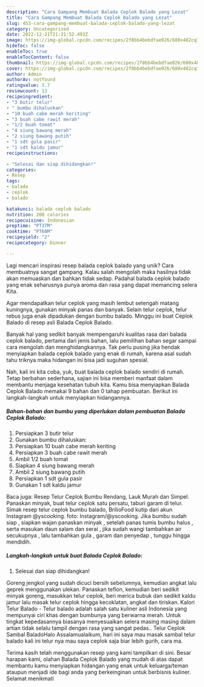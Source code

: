 ```yaml
---
description: "Cara Gampang Membuat Balada Ceplok Balado yang Lezat"
title: "Cara Gampang Membuat Balada Ceplok Balado yang Lezat"
slug: 453-cara-gampang-membuat-balada-ceplok-balado-yang-lezat
category: Uncategorized
date: 2022-12-21T21:21:52.493Z
image: https://img-global.cpcdn.com/recipes/2f8bb4bebdfae026/680x482cq70/balada-ceplok-balado-foto-resep-utama.jpg
hideToc: false
enableToc: true
enableTocContent: false
thumbnail: https://img-global.cpcdn.com/recipes/2f8bb4bebdfae026/680x482cq70/balada-ceplok-balado-foto-resep-utama.jpg
cover: https://img-global.cpcdn.com/recipes/2f8bb4bebdfae026/680x482cq70/balada-ceplok-balado-foto-resep-utama.jpg
author: Admin
authorAv: notfound
ratingvalue: 3.7
reviewcount: 13
recipeingredient:
- "3 butir telur"
- " bumbu dihaluskan"
- "10 buah cabe merah keriting"
- "3 buah cabe rawit merah"
- "1/2 buah tomat"
- "4 siung bawang merah"
- "2 siung bawang putih"
- "1 sdt gula pasir"
- "1 sdt kaldu jamur"
recipeinstructions:

- "Selesai dan siap dihidangkan!"
categories:
- Resep
tags:
- balada
- ceplok
- balado

katakunci: balada ceplok balado 
nutrition: 200 calories
recipecuisine: Indonesian
preptime: "PT37M"
cooktime: "PT60M"
recipeyield: "2"
recipecategory: Dinner

---
```





Lagi mencari inspirasi resep balada ceplok balado yang unik? Cara membuatnya sangat gampang. Kalau salah mengolah maka hasilnya tidak akan memuaskan dan bahkan tidak sedap. Padahal balada ceplok balado yang enak seharusnya punya aroma dan rasa yang dapat memancing selera Kita.





Agar mendapatkan telur ceplok yang masih lembut setengah matang kuningnya, gunakan minyak panas dan banyak. Selain telur ceplok, telur rebus juga enak dipadukan dengan bumbu balado. Minggu ini buat Ceplok Balado di resep asli Balada Ceplok Balado.

Banyak hal yang sedikit banyak mempengaruhi kualitas rasa dari balada ceplok balado, pertama dari jenis bahan, lalu pemilihan bahan segar sampai cara mengolah dan menghidangkannya. Tak perlu pusing jika hendak menyiapkan balada ceplok balado yang enak di rumah, karena asal sudah tahu triknya maka hidangan ini bisa jadi suguhan spesial.






Nah, kali ini kita coba, yuk, buat balada ceplok balado sendiri di rumah. Tetap berbahan sederhana, sajian ini bisa memberi manfaat dalam membantu menjaga kesehatan tubuh kita. Kamu bisa menyiapkan Balada Ceplok Balado memakai 9 bahan dan 0 tahap pembuatan. Berikut ini langkah-langkah untuk menyiapkan hidangannya.

<!--inarticleads1-->

##### Bahan-bahan dan bumbu yang diperlukan dalam pembuatan Balada Ceplok Balado:

1. Persiapkan 3 butir telur
1. Gunakan  bumbu dihaluskan:
1. Persiapkan 10 buah cabe merah keriting
1. Persiapkan 3 buah cabe rawit merah
1. Ambil 1/2 buah tomat
1. Siapkan 4 siung bawang merah
1. Ambil 2 siung bawang putih
1. Persiapkan 1 sdt gula pasir
1. Gunakan 1 sdt kaldu jamur


Baca juga: Resep Telur Ceplok Bumbu Rendang, Lauk Murah dan Simpel. Panaskan minyak, buat telur ceplok satu persatu, taburi garam di telur. Simak resep telur ceplok bumbu balado, BrilioFood kutip dari akun Instagram @yscooking. foto: Instagram/@yscooking. Jika bumbu sudah siap , siapkan wajan panaskan minyak , setelah panas tumis bumbu halus , serta masukan daun salam dan serai , jika sudah wangi tambahkan air secukupnya , lalu tambahkan gula , garam dan penyedap , tunggu hingga mendidih. 

<!--inarticleads2-->

##### Langkah-langkah untuk buat Balada Ceplok Balado:


1. Selesai dan siap dihidangkan!

Goreng jengkol yang sudah dicuci bersih sebelumnya, kemudian angkat lalu geprek menggunakan ulekan. Panaskan teflon, kemudian beri sedikit minyak goreng, masukkan telur ceplok, beri merica bubuk dan sedikit kaldu jamur lalu masak telur ceplok hingga kecoklatan, angkat dan tiriskan. Kalori Telur Balado - Telur balado adalah salah satu kuliner asli Indonesia yang mempunyai ciri khas dengan bumbunya yang berwarna merah. Untuk tingkat kepedasannya biasanya menyesuaikan selera masing masing dalam artian tidak selalu tampil dengan rasa yang sangat pedas.. Telur Ceplok Sambal BaladoHalo Assalamualaikum, hari ini saya mau masak sambal telur balado kali ini telur nya mau saya ceplok saja biar lebih gurih, cara ma. 

Terima kasih telah menggunakan resep yang kami tampilkan di sini. Besar harapan kami, olahan Balada Ceplok Balado yang mudah di atas dapat membantu kamu menyiapkan hidangan yang enak untuk keluarga/teman ataupun menjadi ide bagi anda yang berkeinginan untuk berbisnis kuliner. Selamat menikmati
